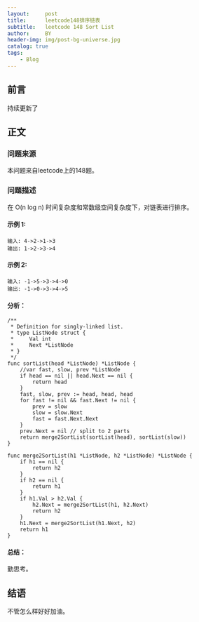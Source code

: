 ```yaml
---
layout:     post
title:      leetcode148排序链表
subtitle:   leetcode 148 Sort List
author:     BY
header-img: img/post-bg-universe.jpg
catalog: true
tags:
    - Blog
---
```



## 前言

持续更新了

## 正文

### 问题来源

本问题来自leetcode上的148题。  

### 问题描述

在 O(n log n) 时间复杂度和常数级空间复杂度下，对链表进行排序。    

#### 示例 1:
```
输入: 4->2->1->3
输出: 1->2->3->4
```

#### 示例 2:
```
输入: -1->5->3->4->0
输出: -1->0->3->4->5
```

#### 分析：  
```
/**
 * Definition for singly-linked list.
 * type ListNode struct {
 *     Val int
 *     Next *ListNode
 * }
 */
func sortList(head *ListNode) *ListNode {
    //var fast, slow, prev *ListNode
    if head == nil || head.Next == nil {
        return head
    }
    fast, slow, prev := head, head, head
    for fast != nil && fast.Next != nil {
        prev = slow
        slow = slow.Next
        fast = fast.Next.Next
    }
    prev.Next = nil // split to 2 parts
    return merge2SortList(sortList(head), sortList(slow))
}

func merge2SortList(h1 *ListNode, h2 *ListNode) *ListNode {
    if h1 == nil {
        return h2
    }
    if h2 == nil {
        return h1
    }
    if h1.Val > h2.Val {
        h2.Next = merge2SortList(h1, h2.Next)
        return h2
    }
    h1.Next = merge2SortList(h1.Next, h2)
    return h1
}
```

#### 总结：
勤思考。  

## 结语
不管怎么样好好加油。
